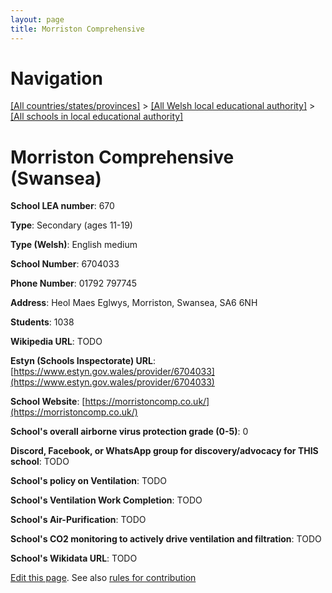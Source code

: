```yaml
---
layout: page
title: Morriston Comprehensive
---
```

# Navigation

[[All countries/states/provinces]](../../..) > [[All Welsh local educational authority]](../..) > [[All schools in local educational authority]](..)

# Morriston Comprehensive (Swansea)

**School LEA number**: 670

**Type**: Secondary (ages 11-19)

**Type (Welsh)**: English medium

**School Number**: 6704033

**Phone Number**: 01792 797745

**Address**: Heol Maes Eglwys, Morriston, Swansea, SA6 6NH

**Students**: 1038

**Wikipedia URL**: TODO

**Estyn (Schools Inspectorate) URL**: [https://www.estyn.gov.wales/provider/6704033](https://www.estyn.gov.wales/provider/6704033)

**School Website**: [https://morristoncomp.co.uk/](https://morristoncomp.co.uk/)

**School's overall airborne virus protection grade (0-5)**: 0

**Discord, Facebook, or WhatsApp group for discovery/advocacy for THIS school**: TODO

**School's policy on Ventilation**: TODO

**School's Ventilation Work Completion**: TODO

**School's Air-Purification**: TODO

**School's CO2 monitoring to actively drive ventilation and filtration**: TODO

**School's Wikidata URL**: TODO




[Edit this page](https://github.com/ventilate-schools/Wales/edit/prif/./Swansea/Morriston_Comprehensive.md). See also [rules for contribution](../../../contribution-rules/)